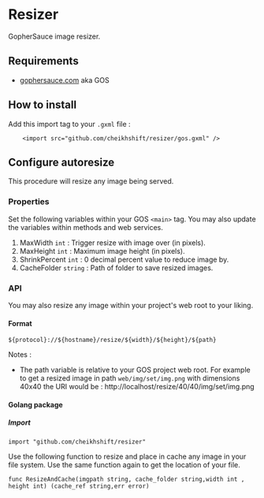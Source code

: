 # Resizer

GopherSauce image resizer.

## Requirements
- [gophersauce.com](http://gophersauce.com) aka GOS

## How to install
Add this import tag to your `.gxml` file :

		<import src="github.com/cheikhshift/resizer/gos.gxml" />


## Configure autoresize
This procedure will resize any image being served.

### Properties
Set the following variables within your GOS `<main>` tag. You may also update the variables within methods and web services.

1. MaxWidth `int` : Trigger resize with image over (in pixels).
2. MaxHeight `int` : Maximum image height (in pixels).
3. ShrinkPercent `int` : 0 decimal percent value to reduce image by.
4. CacheFolder `string` : Path of folder to save resized images.
 
### API
You may also resize any image within your project's web root to your liking.

#### Format

	${protocol}://${hostname}/resize/${width}/${height}/${path}

Notes : 
- The path variable is relative to your GOS project web root. For example to get a resized image in path `web/img/set/img.png` with dimensions 40x40 the URI would be : http://localhost/resize/40/40/img/set/img.png

#### Golang package

##### Import

	import "github.com/cheikhshift/resizer"

Use the following function to resize and place in cache any image in your file system. Use the same function again to get the location of your file.

	func ResizeAndCache(imgpath string, cache_folder string,width int , height int) (cache_ref string,err error)

